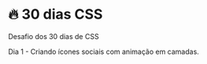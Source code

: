 #  🔥 30 dias CSS
Desafio dos 30 dias de CSS

Dia 1 - Criando ícones sociais com animação em camadas. 

